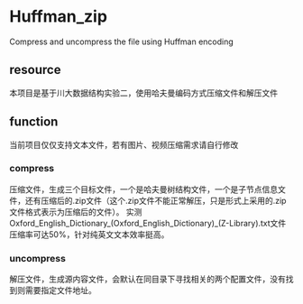# Huffman_zip
Compress and uncompress the file using Huffman encoding

## resource 
本项目是基于川大数据结构实验二，使用哈夫曼编码方式压缩文件和解压文件

## function
当前项目仅仅支持文本文件，若有图片、视频压缩需求请自行修改

### compress
压缩文件，生成三个目标文件，一个是哈夫曼树结构文件，一个是子节点信息文件，还有压缩后的.zip文件（这个.zip文件不能正常解压，只是形式上采用的.zip文件格式表示为压缩后的文件）。
实测Oxford_English_Dictionary_(Oxford_English_Dictionary)_(Z-Library).txt文件压缩率可达50%，针对纯英文文本效率挺高。

### uncompress
解压文件，生成源内容文件，会默认在同目录下寻找相关的两个配置文件，没有找到则需要指定文件地址。
